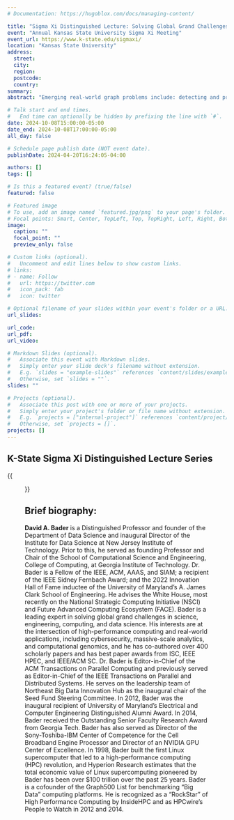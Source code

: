 ```yaml
---
# Documentation: https://hugoblox.com/docs/managing-content/

title: "Sigma Xi Distinguished Lecture: Solving Global Grand Challenges with High Performance Data Analytics"
event: "Annual Kansas State University Sigma Xi Meeting"
event_url: https://www.k-state.edu/sigmaxi/
location: "Kansas State University"
address:
  street:
  city:
  region:
  postcode:
  country:
summary:
abstract: "Emerging real-world graph problems include: detecting and preventing disease in human populations; revealing community structure in large social networks; protecting our elections from cyber-threats; and improving the resilience of the electric power grid. Unlike traditional applications in computational science and engineering, solving these problems at scale often raises new challenges because of the sparsity and lack of locality in the data, the need for additional research on scalable algorithms and development of frameworks for solving these problems on high performance computers, and the need for improved models that also capture the noise and bias inherent in the torrential data streams. In this talk, Bader will discuss the opportunities and challenges in massive data-intensive computing for applications in computational science and engineering."

# Talk start and end times.
#   End time can optionally be hidden by prefixing the line with `#`.
date: 2024-10-08T15:00:00-05:00
date_end: 2024-10-08T17:00:00-05:00
all_day: false

# Schedule page publish date (NOT event date).
publishDate: 2024-04-20T16:24:05-04:00

authors: []
tags: []

# Is this a featured event? (true/false)
featured: false

# Featured image
# To use, add an image named `featured.jpg/png` to your page's folder. 
# Focal points: Smart, Center, TopLeft, Top, TopRight, Left, Right, BottomLeft, Bottom, BottomRight.
image:
  caption: ""
  focal_point: ""
  preview_only: false

# Custom links (optional).
#   Uncomment and edit lines below to show custom links.
# links:
# - name: Follow
#   url: https://twitter.com
#   icon_pack: fab
#   icon: twitter

# Optional filename of your slides within your event's folder or a URL.
url_slides:

url_code:
url_pdf:
url_video:

# Markdown Slides (optional).
#   Associate this event with Markdown slides.
#   Simply enter your slide deck's filename without extension.
#   E.g. `slides = "example-slides"` references `content/slides/example-slides.md`.
#   Otherwise, set `slides = ""`.
slides: ""

# Projects (optional).
#   Associate this post with one or more of your projects.
#   Simply enter your project's folder or file name without extension.
#   E.g. `projects = ["internal-project"]` references `content/project/deep-learning/index.md`.
#   Otherwise, set `projects = []`.
projects: []
---
```


## K-State Sigma Xi Distinguished Lecture Series ##

{{<figure src="IMG-20241008-WA0015.jpg">}}

## Brief biography: ##

**David A. Bader** is a Distinguished Professor and founder of the Department of Data Science and inaugural Director of the Institute for Data Science at New Jersey Institute of Technology. Prior to this, he served as founding Professor and Chair of the School of Computational Science and Engineering, College of Computing, at Georgia Institute of Technology. Dr. Bader is a Fellow of the IEEE, ACM, AAAS, and SIAM; a recipient of the IEEE Sidney Fernbach Award; and the 2022 Innovation Hall of Fame inductee of the University of Maryland’s A. James Clark School of Engineering. He advises the White House, most recently on the National Strategic Computing Initiative (NSCI) and Future Advanced Computing Ecosystem (FACE). Bader is a leading expert in solving global grand challenges in science, engineering, computing, and data science. His interests are at the intersection of high-performance computing and real-world applications, including cybersecurity, massive-scale analytics, and computational genomics, and he has co-authored over 400 scholarly papers and has best paper awards from ISC, IEEE HPEC, and IEEE/ACM SC. Dr. Bader is Editor-in-Chief of the ACM Transactions on Parallel Computing and previously served as Editor-in-Chief of the IEEE Transactions on Parallel and Distributed Systems. He serves on the leadership team of Northeast Big Data Innovation Hub as the inaugural chair of the Seed Fund Steering Committee.  In 2012, Bader was the inaugural recipient of University of Maryland’s Electrical and Computer Engineering Distinguished Alumni Award. In 2014, Bader received the Outstanding Senior Faculty Research Award from Georgia Tech.  Bader has also served as Director of the Sony-Toshiba-IBM Center of Competence for the Cell Broadband Engine Processor and Director of an NVIDIA GPU Center of Excellence. In 1998, Bader built the first Linux supercomputer that led to a high-performance computing (HPC) revolution, and Hyperion Research estimates that the total economic value of Linux supercomputing pioneered by Bader has been over $100 trillion over the past 25 years. Bader is a cofounder of the Graph500 List for benchmarking “Big Data” computing platforms. He is recognized as a “RockStar” of High Performance Computing by InsideHPC and as HPCwire’s People to Watch in 2012 and 2014.
